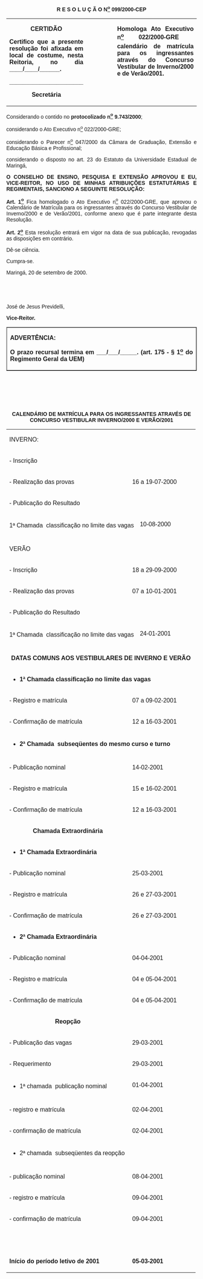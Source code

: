 <BODY LINK="#0000ff" VLINK="#800080">

<B><FONT FACE="Arial"><P ALIGN="CENTER">R E S O L U &Ccedil; &Atilde; O N<U><SUP>o</U></SUP> 099/2000-CEP</P></B></FONT>
<TABLE CELLSPACING=0 BORDER=0 CELLPADDING=7 WIDTH=621>
<TR><TD WIDTH="32%" VALIGN="TOP">
<P ALIGN="CENTER"><B><FONT FACE="Arial">CERTID&Atilde;O</P>
<P ALIGN="JUSTIFY">Certifico que a presente resolu&ccedil;&atilde;o foi afixada em local de costume, nesta Reitoria, no dia ____/____/______.</P>
<P ALIGN="JUSTIFY">______________________</P>
<P ALIGN="CENTER">Secret&aacute;ria</B></FONT></TD>
<TD WIDTH="18%" VALIGN="TOP">
<FONT FACE="Arial"><P>&nbsp;</FONT></TD>
<TD WIDTH="50%" VALIGN="TOP">
<B><FONT FACE="Arial"><P ALIGN="JUSTIFY">Homologa Ato Executivo n<U><SUP>o</U></SUP> 022/2000-GRE  calend&aacute;rio de matr&iacute;cula para os ingressantes atrav&eacute;s do Concurso Vestibular de Inverno/2000 e de Ver&atilde;o/2001.</B></FONT></TD>
</TR>
</TABLE>

<FONT FACE="Arial"><P ALIGN="JUSTIFY">&#9;Considerando o contido no <B>protocolizado n<U><SUP>o</U></SUP> 9.743/2000</B>;</P>
<P ALIGN="JUSTIFY">&#9;considerando o Ato Executivo n<U><SUP>o</U></SUP> 022/2000-GRE; </P>
<P ALIGN="JUSTIFY">&#9;considerando o Parecer n<U><SUP>o</U></SUP> 047/2000 da C&acirc;mara de Gradua&ccedil;&atilde;o, Extens&atilde;o e Educa&ccedil;&atilde;o B&aacute;sica e Profissional;</P>
<P ALIGN="JUSTIFY">&#9;considerando o disposto no art. 23 do Estatuto da Universidade Estadual de Maring&aacute;,</P>
<B><P ALIGN="JUSTIFY">O CONSELHO DE ENSINO, PESQUISA E EXTENS&Atilde;O APROVOU E EU, VICE-REITOR, NO USO DE MINHAS ATRIBUI&Ccedil;&Otilde;ES ESTATUT&Aacute;RIAS E REGIMENTAIS, SANCIONO A SEGUINTE RESOLU&Ccedil;&Atilde;O:</P>
<P ALIGN="JUSTIFY">Art. 1<U><SUP>o</B></U></SUP> Fica homologado o Ato Executivo n<U><SUP>o</U></SUP> 022/2000-GRE, que aprovou o Calend&aacute;rio de Matr&iacute;cula para os ingressantes atrav&eacute;s do Concurso Vestibular de Inverno/2000 e de Ver&atilde;o/2001, conforme anexo que &eacute; parte integrante desta Resolu&ccedil;&atilde;o.</P>
<P ALIGN="JUSTIFY">&#9;<B>Art. 2<U><SUP>o</U></SUP> </B>Esta resolu&ccedil;&atilde;o entrar&aacute; em vigor na data de sua publica&ccedil;&atilde;o, revogadas as disposi&ccedil;&otilde;es em contr&aacute;rio.</P>
<P ALIGN="JUSTIFY">&#9;D&ecirc;-se ci&ecirc;ncia.</P>
<P ALIGN="JUSTIFY">&#9;Cumpra-se.</P>
<P ALIGN="JUSTIFY">Maring&aacute;, 20 de setembro de 2000.</P>
<P ALIGN="JUSTIFY">&nbsp;</P>
<P ALIGN="JUSTIFY">&nbsp;</P>
<P ALIGN="JUSTIFY">Jos&eacute; de Jesus Previdelli,</P>
<B><P ALIGN="JUSTIFY">Vice-Reitor.</P></B></FONT>
<TABLE BORDER CELLSPACING=1 CELLPADDING=4 WIDTH=212>
<TR><TD VALIGN="TOP">
<P ALIGN="JUSTIFY"><B><FONT FACE="Arial">ADVERT&Ecirc;NCIA:</P>
<P ALIGN="JUSTIFY">O prazo recursal termina em ___/___/_____. (art. 175 - § 1<U><SUP>o</U></SUP> do Regimento Geral da UEM)</B></FONT></TD>
</TR>
</TABLE>

<B><FONT FACE="Arial"><P ALIGN="JUSTIFY">&nbsp;</P>
<P ALIGN="JUSTIFY">&nbsp;</P>
</B><P ALIGN="CENTER">&nbsp;</P>
<B><P ALIGN="CENTER">CALEND&Aacute;RIO DE MATR&Iacute;CULA PARA OS INGRESSANTES ATRAV&Eacute;S DE CONCURSO VESTIBULAR INVERNO/2000 E VER&Atilde;O/2001</P></B></FONT>
<TABLE CELLSPACING=0 BORDER=0 CELLPADDING=4 WIDTH=576>
<TR><TD VALIGN="TOP" COLSPAN=3>
<P><FONT FACE="Arial">INVERNO:</FONT></TD>
</TR>
<TR><TD WIDTH="65%" VALIGN="TOP">
<FONT FACE="Arial"><P>- Inscri&ccedil;&atilde;o</FONT></TD>
<TD WIDTH="35%" VALIGN="TOP" COLSPAN=2>
<FONT FACE="Arial"><P>&nbsp;</FONT></TD>
</TR>
<TR><TD WIDTH="65%" VALIGN="TOP">
<FONT FACE="Arial"><P>- Realiza&ccedil;&atilde;o das provas</FONT></TD>
<TD WIDTH="35%" VALIGN="TOP" COLSPAN=2>
<FONT FACE="Arial"><P>16 a 19-07-2000</FONT></TD>
</TR>
<TR><TD VALIGN="TOP" COLSPAN=3>
<FONT FACE="Arial"><P>- Publica&ccedil;&atilde;o do Resultado</FONT></TD>
</TR>
<TR><TD WIDTH="69%" VALIGN="TOP" COLSPAN=2>
<FONT FACE="Arial"><P>1ª Chamada  classifica&ccedil;&atilde;o no limite das vagas</FONT></TD>
<TD WIDTH="31%" VALIGN="TOP">
<FONT FACE="Arial"><P>10-08-2000</FONT></TD>
</TR>
<TR><TD VALIGN="TOP" COLSPAN=3>
<FONT FACE="Arial"><P>VER&Atilde;O</FONT></TD>
</TR>
<TR><TD WIDTH="65%" VALIGN="TOP">
<FONT FACE="Arial"><P>- Inscri&ccedil;&atilde;o</FONT></TD>
<TD WIDTH="35%" VALIGN="TOP" COLSPAN=2>
<FONT FACE="Arial"><P>18 a 29-09-2000</FONT></TD>
</TR>
<TR><TD WIDTH="65%" VALIGN="TOP">
<FONT FACE="Arial"><P>- Realiza&ccedil;&atilde;o das provas</FONT></TD>
<TD WIDTH="35%" VALIGN="TOP" COLSPAN=2>
<FONT FACE="Arial"><P>07 a 10-01-2001</FONT></TD>
</TR>
<TR><TD VALIGN="TOP" COLSPAN=3>
<FONT FACE="Arial"><P>- Publica&ccedil;&atilde;o do Resultado</FONT></TD>
</TR>
<TR><TD WIDTH="69%" VALIGN="TOP" COLSPAN=2>
<FONT FACE="Arial"><P>1ª Chamada  classifica&ccedil;&atilde;o no limite das vagas</FONT></TD>
<TD WIDTH="31%" VALIGN="TOP">
<FONT FACE="Arial"><P>24-01-2001</FONT></TD>
</TR>
<TR><TD VALIGN="TOP" COLSPAN=3>
<B><FONT FACE="Arial"><P ALIGN="CENTER">DATAS COMUNS AOS VESTIBULARES DE INVERNO E VER&Atilde;O</B></FONT></TD>
</TR>
<TR><TD VALIGN="TOP" COLSPAN=3>

<UL>
<B><FONT FACE="Arial"><LI>1ª Chamada classifica&ccedil;&atilde;o no limite das vagas</UL>
</B></FONT></TD>
</TR>
<TR><TD WIDTH="65%" VALIGN="TOP">
<FONT FACE="Arial"><P>- Registro e matr&iacute;cula</FONT></TD>
<TD WIDTH="35%" VALIGN="TOP" COLSPAN=2>
<FONT FACE="Arial"><P>07 a 09-02-2001</FONT></TD>
</TR>
<TR><TD WIDTH="65%" VALIGN="TOP">
<FONT FACE="Arial"><P>- Confirma&ccedil;&atilde;o de matr&iacute;cula</FONT></TD>
<TD WIDTH="35%" VALIGN="TOP" COLSPAN=2>
<FONT FACE="Arial"><P>12 a 16-03-2001</FONT></TD>
</TR>
<TR><TD VALIGN="TOP" COLSPAN=3>

<UL>
<B><FONT FACE="Arial"><LI>2ª Chamada  subseq&uuml;entes do mesmo curso e turno</UL>
</B></FONT></TD>
</TR>
<TR><TD WIDTH="65%" VALIGN="TOP">
<FONT FACE="Arial"><P>- Publica&ccedil;&atilde;o nominal</FONT></TD>
<TD WIDTH="35%" VALIGN="TOP" COLSPAN=2>
<FONT FACE="Arial"><P>14-02-2001</FONT></TD>
</TR>
<TR><TD WIDTH="65%" VALIGN="TOP">
<FONT FACE="Arial"><P>- Registro e matr&iacute;cula</FONT></TD>
<TD WIDTH="35%" VALIGN="TOP" COLSPAN=2>
<FONT FACE="Arial"><P>15 e 16-02-2001</FONT></TD>
</TR>
<TR><TD WIDTH="65%" VALIGN="TOP">
<FONT FACE="Arial"><P>- Confirma&ccedil;&atilde;o de matr&iacute;cula</FONT></TD>
<TD WIDTH="35%" VALIGN="TOP" COLSPAN=2>
<FONT FACE="Arial"><P>12 a 16-03-2001</FONT></TD>
</TR>
<TR><TD WIDTH="65%" VALIGN="TOP">
<B><FONT FACE="Arial"><P ALIGN="CENTER">Chamada Extraordin&aacute;ria</B></FONT></TD>
<TD WIDTH="35%" VALIGN="TOP" COLSPAN=2>
<FONT FACE="Arial"><P>&nbsp;</FONT></TD>
</TR>
<TR><TD WIDTH="65%" VALIGN="TOP">

<UL>
<B><FONT FACE="Arial"><P ALIGN="CENTER"><LI>1ª Chamada Extraordin&aacute;ria</UL>
</B></FONT></TD>
<TD WIDTH="35%" VALIGN="TOP" COLSPAN=2>
<FONT FACE="Arial"><P>&nbsp;</FONT></TD>
</TR>
<TR><TD WIDTH="65%" VALIGN="TOP">
<FONT FACE="Arial"><P>- Publica&ccedil;&atilde;o nominal</FONT></TD>
<TD WIDTH="35%" VALIGN="TOP" COLSPAN=2>
<FONT FACE="Arial"><P>25-03-2001</FONT></TD>
</TR>
<TR><TD WIDTH="65%" VALIGN="TOP">
<FONT FACE="Arial"><P>- Registro e matr&iacute;cula</FONT></TD>
<TD WIDTH="35%" VALIGN="TOP" COLSPAN=2>
<FONT FACE="Arial"><P>26 e 27-03-2001</FONT></TD>
</TR>
<TR><TD WIDTH="65%" VALIGN="TOP">
<FONT FACE="Arial"><P>- Confirma&ccedil;&atilde;o de matr&iacute;cula</FONT></TD>
<TD WIDTH="35%" VALIGN="TOP" COLSPAN=2>
<FONT FACE="Arial"><P>26 e 27-03-2001</FONT></TD>
</TR>
<TR><TD WIDTH="65%" VALIGN="TOP">

<UL>
<B><FONT FACE="Arial"><P ALIGN="CENTER"><LI>2ª Chamada Extraordin&aacute;ria</UL>
</B></FONT></TD>
<TD WIDTH="35%" VALIGN="TOP" COLSPAN=2>
<FONT FACE="Arial"><P>&nbsp;</FONT></TD>
</TR>
<TR><TD WIDTH="65%" VALIGN="TOP">
<FONT FACE="Arial"><P>- Publica&ccedil;&atilde;o nominal</FONT></TD>
<TD WIDTH="35%" VALIGN="TOP" COLSPAN=2>
<FONT FACE="Arial"><P>04-04-2001</FONT></TD>
</TR>
<TR><TD WIDTH="65%" VALIGN="TOP">
<FONT FACE="Arial"><P>- Registro e matr&iacute;cula</FONT></TD>
<TD WIDTH="35%" VALIGN="TOP" COLSPAN=2>
<FONT FACE="Arial"><P>04 e 05-04-2001</FONT></TD>
</TR>
<TR><TD WIDTH="65%" VALIGN="TOP">
<FONT FACE="Arial"><P>- Confirma&ccedil;&atilde;o de matr&iacute;cula</FONT></TD>
<TD WIDTH="35%" VALIGN="TOP" COLSPAN=2>
<FONT FACE="Arial"><P>04 e 05-04-2001</FONT></TD>
</TR>
<TR><TD WIDTH="65%" VALIGN="TOP">
<B><FONT FACE="Arial"><P ALIGN="CENTER">Reop&ccedil;&atilde;o</B></FONT></TD>
<TD WIDTH="35%" VALIGN="TOP" COLSPAN=2>
<FONT FACE="Arial"><P>&nbsp;</FONT></TD>
</TR>
<TR><TD WIDTH="65%" VALIGN="TOP">
<FONT FACE="Arial"><P>- Publica&ccedil;&atilde;o das vagas</FONT></TD>
<TD WIDTH="35%" VALIGN="TOP" COLSPAN=2>
<FONT FACE="Arial"><P>29-03-2001</FONT></TD>
</TR>
<TR><TD WIDTH="65%" VALIGN="TOP">
<FONT FACE="Arial"><P>- Requerimento</FONT></TD>
<TD WIDTH="35%" VALIGN="TOP" COLSPAN=2>
<FONT FACE="Arial"><P>29-03-2001</FONT></TD>
</TR>
<TR><TD WIDTH="65%" VALIGN="TOP">

<UL>
<FONT FACE="Arial"><LI>1ª chamada  publica&ccedil;&atilde;o nominal</UL>
</FONT></TD>
<TD WIDTH="35%" VALIGN="TOP" COLSPAN=2>
<FONT FACE="Arial"><P>01-04-2001</FONT></TD>
</TR>
<TR><TD WIDTH="65%" VALIGN="TOP">
<FONT FACE="Arial"><P>- registro e matr&iacute;cula</FONT></TD>
<TD WIDTH="35%" VALIGN="TOP" COLSPAN=2>
<FONT FACE="Arial"><P>02-04-2001</FONT></TD>
</TR>
<TR><TD WIDTH="65%" VALIGN="TOP">
<FONT FACE="Arial"><P>- confirma&ccedil;&atilde;o de matr&iacute;cula</FONT></TD>
<TD WIDTH="35%" VALIGN="TOP" COLSPAN=2>
<FONT FACE="Arial"><P>02-04-2001</FONT></TD>
</TR>
<TR><TD WIDTH="65%" VALIGN="TOP">

<UL>
<FONT FACE="Arial"><LI>2ª chamada  subseq&uuml;entes da reop&ccedil;&atilde;o</UL>
</FONT></TD>
<TD WIDTH="35%" VALIGN="TOP" COLSPAN=2>
<FONT FACE="Arial"><P>&nbsp;</FONT></TD>
</TR>
<TR><TD WIDTH="65%" VALIGN="TOP">
<FONT FACE="Arial"><P>- publica&ccedil;&atilde;o nominal</FONT></TD>
<TD WIDTH="35%" VALIGN="TOP" COLSPAN=2>
<FONT FACE="Arial"><P>08-04-2001</FONT></TD>
</TR>
<TR><TD WIDTH="65%" VALIGN="TOP">
<FONT FACE="Arial"><P>- registro e matr&iacute;cula</FONT></TD>
<TD WIDTH="35%" VALIGN="TOP" COLSPAN=2>
<FONT FACE="Arial"><P>09-04-2001</FONT></TD>
</TR>
<TR><TD WIDTH="65%" VALIGN="TOP">
<FONT FACE="Arial"><P>- confirma&ccedil;&atilde;o de matr&iacute;cula</FONT></TD>
<TD WIDTH="35%" VALIGN="TOP" COLSPAN=2>
<FONT FACE="Arial"><P>09-04-2001</FONT></TD>
</TR>
<TR><TD WIDTH="65%" VALIGN="TOP">
<FONT FACE="Arial"><P>&nbsp;</FONT></TD>
<TD WIDTH="35%" VALIGN="TOP" COLSPAN=2>
<FONT FACE="Arial"><P>&nbsp;</FONT></TD>
</TR>
<TR><TD WIDTH="65%" VALIGN="TOP">
<B><FONT FACE="Arial"><P>In&iacute;cio do per&iacute;odo letivo de 2001</B></FONT></TD>
<TD WIDTH="35%" VALIGN="TOP" COLSPAN=2>
<B><FONT FACE="Arial"><P>05-03-2001</B></FONT></TD>
</TR>
</TABLE>

<FONT FACE="Arial"></FONT></BODY>

